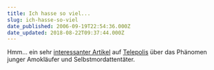 ```yaml
---
title: Ich hasse so viel...
slug: ich-hasse-so-viel
date_published: 2006-09-19T22:54:36.000Z
date_updated: 2018-08-22T09:37:44.000Z
---
```


Hmm... ein sehr [interessanter Artikel](http://www.heise.de/tp/r4/artikel/23/23582/1.html) auf [Telepolis](http://www.heise.de/tp/) über das Phänomen junger Amokläufer und Selbstmordattentäter.
